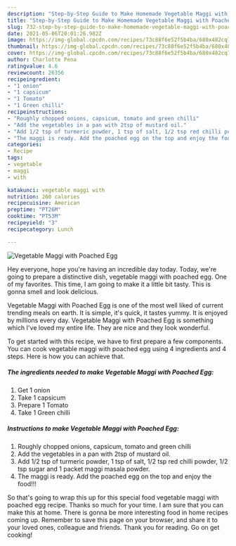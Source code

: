 ```yaml
---
description: "Step-by-Step Guide to Make Homemade Vegetable Maggi with Poached Egg"
title: "Step-by-Step Guide to Make Homemade Vegetable Maggi with Poached Egg"
slug: 732-step-by-step-guide-to-make-homemade-vegetable-maggi-with-poached-egg
date: 2021-05-06T20:01:26.982Z
image: https://img-global.cpcdn.com/recipes/73c88f6e52f5b4ba/680x482cq70/vegetable-maggi-with-poached-egg-recipe-main-photo.jpg
thumbnail: https://img-global.cpcdn.com/recipes/73c88f6e52f5b4ba/680x482cq70/vegetable-maggi-with-poached-egg-recipe-main-photo.jpg
cover: https://img-global.cpcdn.com/recipes/73c88f6e52f5b4ba/680x482cq70/vegetable-maggi-with-poached-egg-recipe-main-photo.jpg
author: Charlotte Pena
ratingvalue: 4.6
reviewcount: 26356
recipeingredient:
- "1 onion"
- "1 capsicum"
- "1 Tomato"
- "1 Green chilli"
recipeinstructions:
- "Roughly chopped onions, capsicum, tomato and green chilli"
- "Add the vegetables in a pan with 2tsp of mustard oil."
- "Add 1/2 tsp of turmeric powder, 1 tsp of salt, 1/2 tsp red chilli powder, 1/2 tsp sugar and 1 packet maggi masala powder."
- "The maggi is ready. Add the poached egg on the top and enjoy the food!!!"
categories:
- Recipe
tags:
- vegetable
- maggi
- with

katakunci: vegetable maggi with 
nutrition: 260 calories
recipecuisine: American
preptime: "PT26M"
cooktime: "PT53M"
recipeyield: "3"
recipecategory: Lunch

---
```



![Vegetable Maggi with Poached Egg](https://img-global.cpcdn.com/recipes/73c88f6e52f5b4ba/680x482cq70/vegetable-maggi-with-poached-egg-recipe-main-photo.jpg)

Hey everyone, hope you're having an incredible day today. Today, we're going to prepare a distinctive dish, vegetable maggi with poached egg. One of my favorites. This time, I am going to make it a little bit tasty. This is gonna smell and look delicious.

Vegetable Maggi with Poached Egg is one of the most well liked of current trending meals on earth. It is simple, it's quick, it tastes yummy. It is enjoyed by millions every day. Vegetable Maggi with Poached Egg is something which I've loved my entire life. They are nice and they look wonderful.




To get started with this recipe, we have to first prepare a few components. You can cook vegetable maggi with poached egg using 4 ingredients and 4 steps. Here is how you can achieve that.

<!--inarticleads1-->

##### The ingredients needed to make Vegetable Maggi with Poached Egg:

1. Get 1 onion
1. Take 1 capsicum
1. Prepare 1 Tomato
1. Take 1 Green chilli




<!--inarticleads2-->

##### Instructions to make Vegetable Maggi with Poached Egg:

1. Roughly chopped onions, capsicum, tomato and green chilli
1. Add the vegetables in a pan with 2tsp of mustard oil.
1. Add 1/2 tsp of turmeric powder, 1 tsp of salt, 1/2 tsp red chilli powder, 1/2 tsp sugar and 1 packet maggi masala powder.
1. The maggi is ready. Add the poached egg on the top and enjoy the food!!!




So that's going to wrap this up for this special food vegetable maggi with poached egg recipe. Thanks so much for your time. I am sure that you can make this at home. There is gonna be more interesting food in home recipes coming up. Remember to save this page on your browser, and share it to your loved ones, colleague and friends. Thank you for reading. Go on get cooking!
